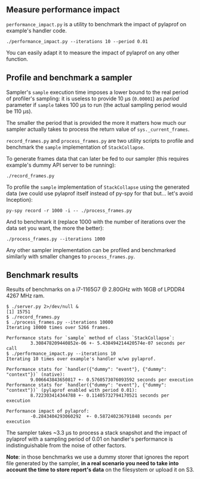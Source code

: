 ## Measure performance impact
`performance_impact.py` is a utility to benchmark the impact of pylaprof on example's
handler code.

```
./performance_impact.py --iterations 10 --period 0.01
```

You can easily adapt it to measure the impact of pylaprof on any other function.


## Profile and benchmark a sampler
Sampler's `sample` execution time imposes a lower bound to the real period of
profiler's sampling: it is useless to provide 10 μs (`0.00001`) as *period* parameter if
`sample` takes 100 μs to run (the actual sampling period would be 110 μs).

The smaller the period that is provided the more it matters how much our sampler
actually takes to process the return value of `sys._current_frames`.

`record_frames.py` and `process_frames.py` are two utility scripts to profile and
benchmark the `sample` implementation of `StackCollapse`.

To generate frames data that can later be fed to our sampler (this requires
example's dummy API server to be running):
```
./record_frames.py
```

To profile the `sample` implementation of `StackCollapse` using the generated data (we
could use pylaprof itself instead of py-spy for that but... let's avoid Inception):
```
py-spy record -r 1000 -i -- ./process_frames.py
```

And to benchmark it (replace 1000 with the number of iterations over the data
set you want, the more the better):
```
./process_frames.py --iterations 1000
```

Any other sampler implementation can be profiled and benchmarked similarly with
smaller changes to `process_frames.py`.

## Benchmark results
Results of benchmarks on a i7-1165G7 @ 2.80GHz with 16GB of LPDDR4 4267 MHz ram.

```
$ ./server.py 2>/dev/null &
[1] 15751
$ ./record_frames.py
$ ./process_frames.py --iterations 10000
Iterating 10000 times over 5266 frames.

Performance stats for `sample` method of class `StackCollapse`:
         3.308478209440852e-06 +- 5.438494214420574e-07 seconds per call
$ ./performance_impact.py --iterations 10
Iterating 10 times over example's handler w/wo pylaprof.

Performance stats for `handler({"dummy": "event"}, {"dummy": "context"})` (native):
         9.006643843650817 +- 0.5760573076093592 seconds per execution
Performance stats for `handler({"dummy": "event"}, {"dummy": "context"})` (pylaprof enabled with period 0.01):
         8.722303414344788 +- 0.11405732794170521 seconds per execution

Performance impact of pylaprof:
         -0.2843404293060292  +- 0.587240236791848 seconds per execution
```

The sampler takes ~3.3 μs to process a stack snapshot and the impact of pylaprof with a
sampling period of 0.01 on handler's performance is indistinguishable from the noise of
other factors.

**Note**: in those benchmarks we use a dummy storer that ignores the report file generated
by the sampler, **in a real scenario you need to take into account the time to store
report's data** on the filesystem or upload it on S3.
